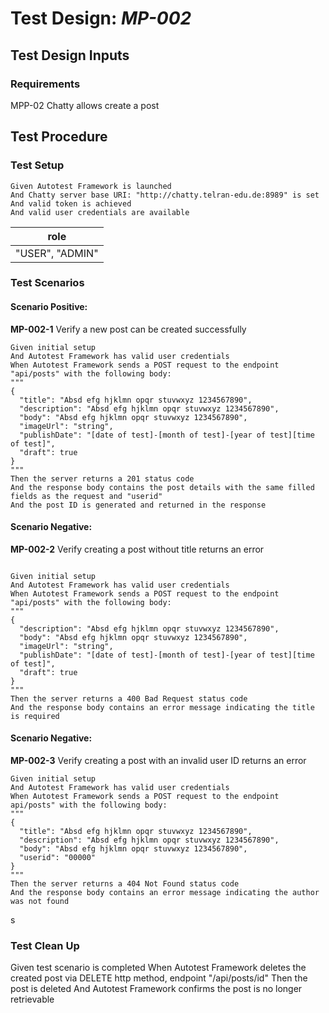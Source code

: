 # Test Design: *MP-002*

## Test Design Inputs

### Requirements

MPP-02 Chatty allows create a post

## Test Procedure

### Test Setup

```gherkin
Given Autotest Framework is launched
And Chatty server base URI: "http://chatty.telran-edu.de:8989" is set
And valid token is achieved
And valid user credentials are available
```

| role                    |
|-------------------------|
| "USER", "ADMIN" |

### Test Scenarios

#### Scenario Positive:
**MP-002-1** Verify a new post can be created successfully
```gherkin
Given initial setup
And Autotest Framework has valid user credentials
When Autotest Framework sends a POST request to the endpoint "api/posts" with the following body:
"""
{
  "title": "Absd efg hjklmn opqr stuvwxyz 1234567890",
  "description": "Absd efg hjklmn opqr stuvwxyz 1234567890",
  "body": "Absd efg hjklmn opqr stuvwxyz 1234567890",
  "imageUrl": "string",
  "publishDate": "[date of test]-[month of test]-[year of test][time of test]",
  "draft": true
}
"""
Then the server returns a 201 status code
And the response body contains the post details with the same filled fields as the request and "userid"
And the post ID is generated and returned in the response
```
#### Scenario Negative:
**MP-002-2** Verify creating a post without title returns an error
```gherkin

Given initial setup
And Autotest Framework has valid user credentials
When Autotest Framework sends a POST request to the endpoint "api/posts" with the following body:
"""
{
  "description": "Absd efg hjklmn opqr stuvwxyz 1234567890",
  "body": "Absd efg hjklmn opqr stuvwxyz 1234567890",
  "imageUrl": "string",
  "publishDate": "[date of test]-[month of test]-[year of test][time of test]",
  "draft": true
}
"""
Then the server returns a 400 Bad Request status code
And the response body contains an error message indicating the title is required
```

#### Scenario Negative:
**MP-002-3** Verify creating a post with an invalid user ID returns an error
```gherkin
Given initial setup
And Autotest Framework has valid user credentials
When Autotest Framework sends a POST request to the endpoint api/posts" with the following body:
"""
{
  "title": "Absd efg hjklmn opqr stuvwxyz 1234567890",
  "description": "Absd efg hjklmn opqr stuvwxyz 1234567890",
  "body": "Absd efg hjklmn opqr stuvwxyz 1234567890",
  "userid": "00000"
}
"""
Then the server returns a 404 Not Found status code
And the response body contains an error message indicating the author was not found
```

s
### Test Clean Up
Given test scenario is completed
When Autotest Framework deletes the created post via DELETE http method, endpoint "/api/posts/id" 
Then the post is deleted
And Autotest Framework confirms the post is no longer retrievable
